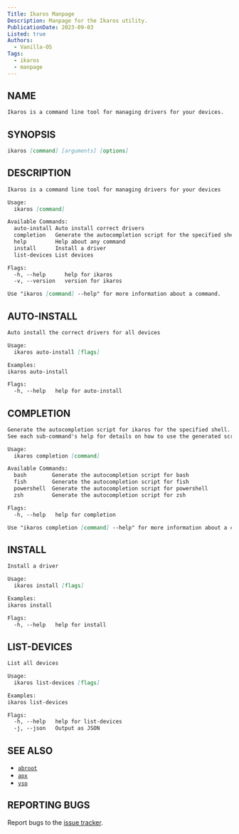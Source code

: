 ```yaml
---
Title: Ikaros Manpage
Description: Manpage for the Ikaros utility.
PublicationDate: 2023-09-03
Listed: true
Authors: 
  - Vanilla-OS
Tags:
  - ikaros
  - manpage
---
```


## NAME

```md
Ikaros is a command line tool for managing drivers for your devices.
```

## SYNOPSIS

```md
ikaros [command] [arguments] [options]
```

## DESCRIPTION

```md
Ikaros is a command line tool for managing drivers for your devices

Usage:
  ikaros [command]

Available Commands:
  auto-install Auto install correct drivers
  completion   Generate the autocompletion script for the specified shell
  help         Help about any command
  install      Install a driver
  list-devices List devices

Flags:
  -h, --help      help for ikaros
  -v, --version   version for ikaros

Use "ikaros [command] --help" for more information about a command.
```

## AUTO-INSTALL

```md
Auto install the correct drivers for all devices

Usage:
  ikaros auto-install [flags]

Examples:
ikaros auto-install

Flags:
  -h, --help   help for auto-install
```

## COMPLETION

```md
Generate the autocompletion script for ikaros for the specified shell.
See each sub-command's help for details on how to use the generated script.

Usage:
  ikaros completion [command]

Available Commands:
  bash        Generate the autocompletion script for bash
  fish        Generate the autocompletion script for fish
  powershell  Generate the autocompletion script for powershell
  zsh         Generate the autocompletion script for zsh

Flags:
  -h, --help   help for completion

Use "ikaros completion [command] --help" for more information about a command.
```

## INSTALL

```md
Install a driver

Usage:
  ikaros install [flags]

Examples:
ikaros install

Flags:
  -h, --help   help for install
```

## LIST-DEVICES

```md
List all devices

Usage:
  ikaros list-devices [flags]

Examples:
ikaros list-devices

Flags:
  -h, --help   help for list-devices
  -j, --json   Output as JSON
```

## SEE ALSO

- [`abroot`](abroot)
- [`apx`](apx)
- [`vso`](vso)

## REPORTING BUGS

Report bugs to the [issue tracker](https://github.com/Vanilla-OS/Ikaros/issues).
